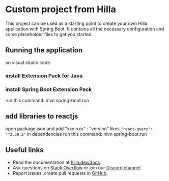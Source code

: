 # Custom project from Hilla

This project can be used as a starting point to create your own Hilla application with Spring Boot.
It contains all the necessary configuration and some placeholder files to get you started.

## Running the application

on visual studio code
### install Extension Pack for Java
### install Spring Boot Extension Pack
run this command: mvn spring-boot:run

## add libraries to reactjs

open package.json and add "xxx-xxx" : "version" likes `"react-query": "^3.39.2"` in dependencies
run this command: mvn spring-boot:run

## Useful links

- Read the documentation at [hilla.dev/docs](https://hilla.dev/docs/).
- Ask questions on [Stack Overflow](https://stackoverflow.com/questions/tagged/hilla) or join our [Discord channel](https://discord.gg/MYFq5RTbBn).
- Report issues, create pull requests in [GitHub](https://github.com/vaadin/hilla).
